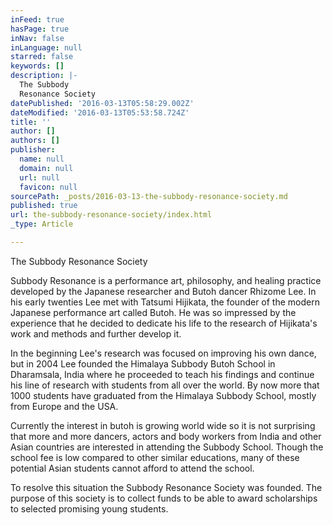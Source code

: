 ```yaml
---
inFeed: true
hasPage: true
inNav: false
inLanguage: null
starred: false
keywords: []
description: |-
  The Subbody
  Resonance Society
datePublished: '2016-03-13T05:58:29.002Z'
dateModified: '2016-03-13T05:53:58.724Z'
title: ''
author: []
authors: []
publisher:
  name: null
  domain: null
  url: null
  favicon: null
sourcePath: _posts/2016-03-13-the-subbody-resonance-society.md
published: true
url: the-subbody-resonance-society/index.html
_type: Article

---
```

The Subbody
Resonance Society

Subbody Resonance is
a performance art, philosophy, and healing practice developed by the
Japanese researcher and Butoh dancer Rhizome Lee. In his early
twenties Lee met with Tatsumi Hijikata, the founder of the modern
Japanese performance art called Butoh. He was so impressed by the
experience that he decided to dedicate his life to the research of
Hijikata's work and methods and further develop it.

In the beginning
Lee's research was focused on improving his own dance, but in 2004
Lee founded the Himalaya Subbody Butoh School in Dharamsala, India
where he proceeded to teach his findings and continue his line of
research with students from all over the world. By now more that 1000
students have graduated from the Himalaya Subbody School, mostly from
Europe and the USA.

Currently the
interest in butoh is growing world wide so it is not surprising that
more and more dancers, actors and body workers from India and other
Asian countries are interested in attending the Subbody School.
Though the school fee is low compared to other similar educations,
many of these potential Asian students cannot afford to attend the
school.

To resolve this
situation the Subbody Resonance Society was founded. The purpose of
this society is to collect funds to be able to award scholarships to
selected promising young students.
